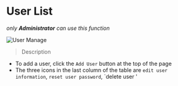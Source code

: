 # User List

*only **Administrator** can use this function*

![User Manage](_media/user_manage.png)

> Description

- To add a user, click the `Add User` button at the top of the page
- The three icons in the last column of the table are `edit user information`, `reset user password`, `delete user '
